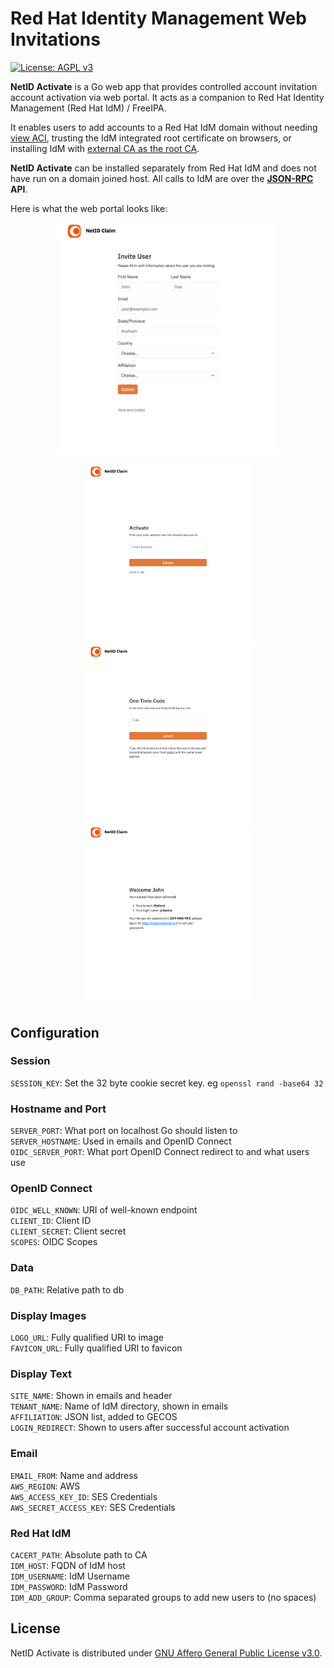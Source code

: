 # Red Hat Identity Management Web Invitations 

 [![License: AGPL v3](https://img.shields.io/badge/License-AGPL_v3-blue.svg)](https://www.gnu.org/licenses/agpl-3.0)

**NetID Activate** is a Go web app that provides controlled account invitation 
account activation via web portal. It acts as a companion to 
Red Hat Identity Management (Red Hat IdM) / FreeIPA.

It enables users to add accounts to a Red Hat IdM domain without needing 
[view ACI](https://docs.redhat.com/en/documentation/red_hat_enterprise_linux/8/html/configuring_and_managing_identity_management/access-control-in-idm_configuring-and-managing-idm#access-control-instructions-in-idm_access-control-in-idm), trusting the IdM integrated root certificate on browsers, or installing IdM 
with [external CA as the root CA](https://docs.redhat.com/en/documentation/red_hat_enterprise_linux/10/html/installing_identity_management/installing-an-idm-server-with-integrated-dns-with-an-external-ca-as-the-root-ca).

**NetID Activate** can be installed separately from Red Hat IdM and does not have 
run on a domain joined host. All calls to IdM are over the **[JSON-RPC](https://wikipedia.org/wiki/JSON-RPC) API**.

<!-- 850 900 -->

Here is what the web portal looks like:

<p align="center">
    <img src="docs/img/02_invite.png" width="350">
</p>

<p align="center">
    <img src="docs/img/01_landing.png" width="270">
    <img src="docs/img/03_claim_01.png" width="270">
    <img src="docs/img/03_claim_03.png" width="270">
</p>


## Configuration

### Session 
`SESSION_KEY`: Set the 32 byte cookie secret key. eg `openssl rand -base64 32`  

### Hostname and Port
`SERVER_PORT`: What port on localhost Go should listen to  
`SERVER_HOSTNAME`: Used in emails and OpenID Connect    
`OIDC_SERVER_PORT`: What port OpenID Connect redirect to and what users use  

### OpenID Connect
`OIDC_WELL_KNOWN`: URI of well-known endpoint    
`CLIENT_ID`: Client ID  
`CLIENT_SECRET`: Client secret   
`SCOPES`: OIDC Scopes  

### Data
`DB_PATH`: Relative path to db  

### Display Images
`LOGO_URL`: Fully qualified URI to image  
`FAVICON_URL`: Fully qualified URI to favicon   

### Display Text 
`SITE_NAME`: Shown in emails and header   
`TENANT_NAME`: Name of IdM directory, shown in emails  
`AFFILIATION`: JSON list, added to GECOS   
`LOGIN_REDIRECT`: Shown to users after successful account activation  

### Email 
`EMAIL_FROM`: Name and address  
`AWS_REGION`: AWS  
`AWS_ACCESS_KEY_ID`: SES Credentials  
`AWS_SECRET_ACCESS_KEY`: SES Credentials  

### Red Hat IdM 
`CACERT_PATH`: Absolute path to CA  
`IDM_HOST`: FQDN of IdM host  
`IDM_USERNAME`: IdM Username  
`IDM_PASSWORD`: IdM Password  
`IDM_ADD_GROUP`: Comma separated groups to add new users to (no spaces)  


## License  

NetID Activate is distributed under [GNU Affero General Public License v3.0](https://www.gnu.org/licenses/agpl-3.0.txt).

